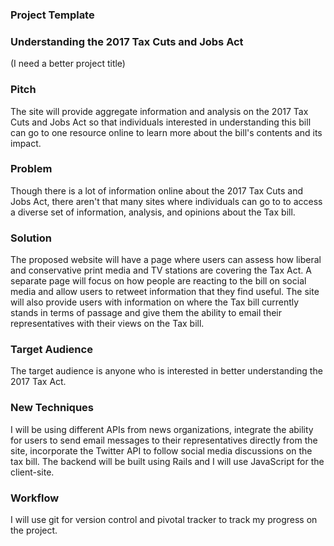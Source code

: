 ### Project Template

### Understanding the 2017 Tax Cuts and Jobs Act
(I need a better project title)


### Pitch

The site will provide aggregate information and analysis on the 2017 Tax Cuts and Jobs Act so that individuals interested in understanding this bill can go to one resource online to learn more about the bill's contents and its impact.

### Problem

Though there is a lot of information online about the 2017 Tax Cuts and Jobs Act, there aren't that many sites where individuals can go to to access a diverse set of information, analysis, and  opinions about the Tax bill.  

### Solution

The proposed website will have a page where users can assess how liberal and conservative print media and TV stations are covering the Tax Act. A separate page will focus on how people are reacting to the bill on social media and allow users to retweet information that they find useful. The site will also provide users with information on where the Tax bill currently stands in terms of passage and give them the ability to email their representatives with their views on the Tax bill.

### Target Audience

The target audience is anyone who is interested in better understanding the 2017 Tax Act.

### New Techniques

I will be using different APIs from news organizations, integrate the ability for users to send email messages to their representatives directly from the site, incorporate the Twitter API to follow social media discussions on the tax bill. The backend will be built using Rails and I will use JavaScript for the client-site.

### Workflow

I will use git for version control and pivotal tracker to track my progress on the project.
